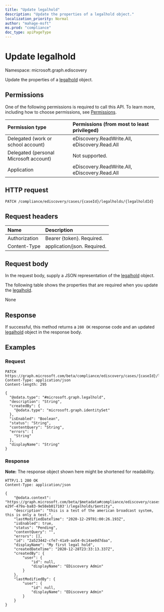 ```yaml
---
title: "Update legalhold"
description: "Update the properties of a legalhold object."
localization_priority: Normal
author: "mahage-msft"
ms.prod: "compliance"
doc_type: apiPageType
---
```


# Update legalhold

Namespace: microsoft.graph.ediscovery

Update the properties of a [legalhold](../resources/legalhold.md) object.

## Permissions

One of the following permissions is required to call this API. To learn more, including how to choose permissions, see [Permissions](/graph/permissions-reference).

|Permission type|Permissions (from most to least privileged)|
|:---|:---|
|Delegated (work or school account)|eDiscovery.ReadWrite.All, eDiscovery.Read.All|
|Delegated (personal Microsoft account)|Not supported.|
|Application|eDiscovery.ReadWrite.All, eDiscovery.Read.All|

## HTTP request

<!-- {
  "blockType": "ignored"
}
-->

``` http
PATCH /compliance/ediscovery/cases/{caseId}/legalholds/{legalholdId}
```

## Request headers

|Name|Description|
|:---|:---|
|Authorization|Bearer {token}. Required.|
|Content-Type|application/json. Required.|

## Request body

In the request body, supply a JSON representation of the [legalhold](../resources/legalhold.md) object.

The following table shows the properties that are required when you update the [legalhold](../resources/legalhold.md).

None

## Response

If successful, this method returns a `200 OK` response code and an updated [legalhold](../resources/legalhold.md) object in the response body.

## Examples

### Request

<!-- {
  "blockType": "request",
  "name": "update_legalhold"
}
-->

``` http
PATCH https://graph.microsoft.com/beta/compliance/ediscovery/cases/{caseId}/legalholds/{legalholdId}
Content-Type: application/json
Content-length: 295

{
  "@odata.type": "#microsoft.graph.legalhold",
  "description": "String",
  "createdBy": {
    "@odata.type": "microsoft.graph.identitySet"
  },
  "isEnabled": "Boolean",
  "status": "String",
  "contentQuery": "String",
  "errors": [
    "String"
  ],
  "displayName": "String"
}
```

### Response

**Note:** The response object shown here might be shortened for readability.
<!-- {
  "blockType": "response",
  "truncated": true
}
-->

``` http
HTTP/1.1 200 OK
Content-Type: application/json

{
    "@odata.context": "https://graph.microsoft.com/beta/$metadata#compliance/ediscovery/cases('99e865fc-e29f-479a-ba83-9e58eb017103')/legalholds/$entity",
    "description": "this is a test of the american broadcast system, this is only a test.",
    "lastModifiedDateTime": "2020-12-29T01:00:26.193Z",
    "isEnabled": true,
    "status": "Pending",
    "contentQuery": "",
    "errors": [],
    "id": "2a523442-cfe7-41a9-aa54-0c14ae0d7daa",
    "displayName": "My first legal hold",
    "createdDateTime": "2020-12-28T23:33:13.337Z",
    "createdBy": {
        "user": {
            "id": null,
            "displayName": "EDiscovery Admin"
        }
    },
    "lastModifiedBy": {
        "user": {
            "id": null,
            "displayName": "EDiscovery Admin"
        }
    }
}
```
